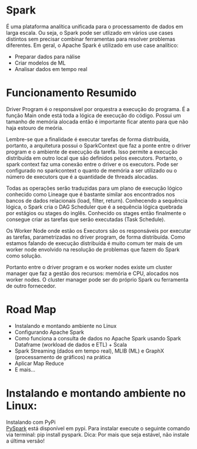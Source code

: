 # Spark

É uma plataforma analítica unificada para o processamento de dados em larga escala. Ou seja, o Spark pode ser utlizado em vários use cases distintos sem precisar combinar ferramentas para resolver problemas diferentes. Em geral, o Apache Spark é utilizado em use case analítico:

<ul>
  <li>Preparar dados para nálise</li>
  <li>Criar modelos de ML</li>
  <li>Analisar dados em tempo real</li>
</ul>

Funcionamento Resumido
======================

Driver Program é o responsável por orquestra a execução do programa. É a função Main onde está toda a lógica de execução do código. Possui um tamanho de memória alocada então é importante ficar atento para que não haja estouro de meória.

Lembre-se que a finalidade é executar tarefas de forma distribuída, portanto, a arquitetura possui o SparkContext que faz a ponte entre o driver program e o ambiente de execução da tarefa. Isso permite a execução distribuída em outro local que são definidos pelos executors. Portanto, o spark context faz uma conexão entre o driver e os executors. Pode ser configurado no sparkcontext o quanto de memória a ser utilizado ou o número de executors que é a quantidade de threads alocadas.

Todas as operações serão traduzidas para um plano de execução lógico conhecido como Lineage que é bastante similar aos encontrados nos bancos de dados relacionais (load, filter, return). Conhecendo a sequência lógica, o Spark cria o DAG Scheduler que é a sequência lógica quebrada por estágios ou stages do inglês. Conhecido os stages então finalmente o consegue criar as tarefas que serão executadas (Task Schedule).

Os Worker Node onde estão os Executors são os responsáveis por executar as tarefas, parametrizadas no driver program, de forma distribuída. Como estamos falando de execução distribuída é muito comum ter mais de um worker node envolvido na resolução de problemas que fazem do Spark como solução. 

Portanto entre o driver program e os worker nodes existe um cluster manager que faz a gestão dos recursos: memória e CPU, alocados nos worker nodes. O cluster manager pode ser do próprio Spark ou ferramenta de outro fornecedor.



Road Map
========
<ul>
  <li>Instalando e montando ambiente no Linux</li>
  <li>Configurando Apache Spark</li>
  <li>Como funciona a consulta de dados no Apache Spark usando Spark Dataframe (workload de dados e ETL) + Scala</li>
  <li>Spark Streaming (dados em tempo real), MLIB (ML) e GraphX (processamento de gráficos) na prática</li>
  <li>Aplicar Map Reduce</li>
  <li>E mais...</li>
</ul>

Instalando e montando ambiente no Linux:
========================================
Instalando com PyPi<br>
<a href="https://pypi.org/project/pyspark/">PySpark</a> está disponível em pypi. Para instalar execute o seguinte comando via terminal: pip install pyspark. Dica: Por mais que seja estável, não instale a última versão!
